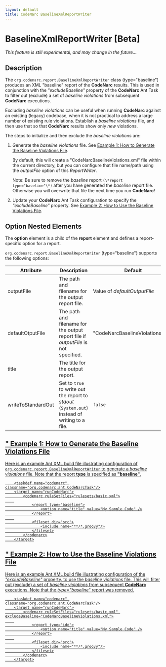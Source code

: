 ```yaml
---
layout: default
title: CodeNarc BaselineXmlReportWriter
---
```


# BaselineXmlReportWriter [Beta]

*This feature is still experimental, and may change in the future...*

## Description

The `org.codenarc.report.BaselineXmlReportWriter` class (type="baseline") produces an XML "baseline" report
of the **CodeNarc** results. This is used in conjunction with the *"excludeBaseline"* property of the **CodeNarc**
Ant Task to filter out (exclude) a set of *baseline violations* from subsequent **CodeNarc** executions.

Excluding *baseline violations* can be useful when running **CodeNarc** against an existing (legacy) codebase,
when it is not practical to address a large number of existing rule violations. Establish a *baseline violations*
file, and then use that so that **CodeNarc** results show only *new* violations.

The steps to initialize and then exclude the *baseline violations* are:

  1. Generate the *baseline violations* file. See
     [Example 1: How to Generate the Baseline Violations File](#example1).

     By default, this will create a "CodeNarcBaselineViolations.xml" file within the current directory, but you can
     configure that file name/path using the *outputFile* option of this *ReportWriter*.

     Note: Be sure to remove the *baseline* report `(\*report type="baseline"\*)` after you have generated
     the *baseline* report file. Otherwise you will overwrite that file the next time you run **CodeNarc**!

  2. Update your **CodeNarc** Ant Task configuration to specify the *"excludeBaseline"* property.
     See [Example 2: How to Use the Baseline Violations File](#example2).


## Option Nested Elements

The **option** element is a child of the **report** element and defines a report-specific option for a report.

`org.codenarc.report.BaselineXmlReportWriter` (type="baseline") supports the following options:

| Attribute               | Description            | Default             |
|-------------------------|------------------------|---------------------|
| outputFile              | The path and filename for the output report file.              | Value of *defaultOutputFile*  |
| defaultOtputFile        | The path and filename for the output report file if *outputFile* is not specified.      | "CodeNarcBaselineViolations.xml" |
| title                   | The title for the output report.                               |                        |
| writeToStandardOut      | Set to `true` to write out the report to *stdout* (`System.out`) instead of writing to a file. |  `false` |


## <a href="example1"/>" Example 1: How to Generate the Baseline Violations File

Here is an example Ant XML build file illustrating configuration of
`org.codenarc.report.BaselineXmlReportWriter` to generate a *baseline violations* file.
Note that the report **type** is specified as **"baseline"**.

```
    <taskdef name="codenarc" classname="org.codenarc.ant.CodeNarcTask"/>
    <target name="runCodeNarc">
        <codenarc ruleSetFiles="rulesets/basic.xml">
    
            <report type="baseline">
                <option name="title" value="My Sample Code" />
            </report>
    
            <fileset dir="src">
                <include name="**/*.groovy"/>
            </fileset>
        </codenarc>
    </target>
```


## <a href="example2"/>" Example 2: How to Use the Baseline Violations File

Here is an example Ant XML build file illustrating configuration of the *"excludeBaseline"* property.
to use the *baseline violations* file. This will filter out (exclude) a set of *baseline violations*
from subsequent **CodeNarc** executions. Note that the *type="baseline"* report was removed.

```
    <taskdef name="codenarc" classname="org.codenarc.ant.CodeNarcTask"/>
    <target name="runCodeNarc">
        <codenarc ruleSetFiles="rulesets/basic.xml" excludeBaseline="CodeNarcBaselineViolations.xml">
    
            <report type="ide">
                <option name="title" value="My Sample Code" />
            </report>
    
            <fileset dir="src">
                <include name="**/*.groovy"/>
            </fileset>
        </codenarc>
    </target>
```

